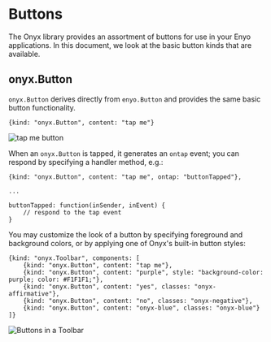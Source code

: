 # Buttons

The Onyx library provides an assortment of buttons for use in your Enyo
applications.  In this document, we look at the basic button kinds that are
available.

## onyx.Button

`onyx.Button` derives directly from `enyo.Button` and provides the same basic button functionality.

    {kind: "onyx.Button", content: "tap me"}

![tap me button](https://github.com/enyojs/enyo/wiki/assets/buttons-1.png)

When an `onyx.Button` is tapped,
it generates an `ontap` event; you can respond by specifying a handler method, e.g.:

    {kind: "onyx.Button", content: "tap me", ontap: "buttonTapped"},

    ...

    buttonTapped: function(inSender, inEvent) {
        // respond to the tap event
    }

You may customize the look of a button by specifying foreground and background colors, or by applying one of Onyx's built-in button styles:

    {kind: "onyx.Toolbar", components: [
        {kind: "onyx.Button", content: "tap me"},
        {kind: "onyx.Button", content: "purple", style: "background-color: purple; color: #F1F1F1;"},
        {kind: "onyx.Button", content: "yes", classes: "onyx-affirmative"},
        {kind: "onyx.Button", content: "no", classes: "onyx-negative"},
        {kind: "onyx.Button", content: "onyx-blue", classes: "onyx-blue"}
    ]}

![Buttons in a Toolbar](https://github.com/enyojs/enyo/wiki/assets/buttons-2.png)